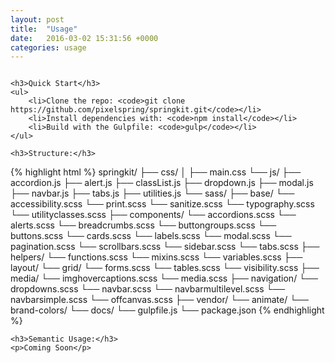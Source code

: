 ```yaml
---
layout: post
title:  "Usage"
date:   2016-03-02 15:31:56 +0000
categories: usage
---
```


<div class="row column">

    <h3>Quick Start</h3>
    <ul>
        <li>Clone the repo: <code>git clone https://github.com/pixelspring/springkit.git</code></li>
        <li>Install dependencies with: <code>npm install</code></li>
        <li>Build with the Gulpfile: <code>gulp</code></li>
    </ul>

    <h3>Structure:</h3>
{% highlight html %}
    springkit/
    ├── css/
    │   ├── main.css
    └── js/
        ├── accordion.js
        ├── alert.js
        ├── classList.js
        ├── dropdown.js
        ├── modal.js
        ├── navbar.js
        ├── tabs.js
        ├── utilities.js
    └── sass/
        ├── base/
            └── accessibility.scss
            └── print.scss
            └── sanitize.scss
            └── typography.scss
            └── utilityclasses.scss
        ├── components/
            └── accordions.scss
            └── alerts.scss
            └── breadcrumbs.scss
            └── buttongroups.scss
            └── buttons.scss
            └── cards.scss
            └── labels.scss
            └── modal.scss
            └── pagination.scss
            └── scrollbars.scss
            └── sidebar.scss
            └── tabs.scss
        ├── helpers/
            └── functions.scss
            └── mixins.scss
            └── variables.scss
        ├── layout/
            └── grid/
            └── forms.scss
            └── tables.scss
            └── visibility.scss
        ├── media/
            └── imghovercaptions.scss
            └── media.scss
        ├── navigation/
            └── dropdowns.scss
            └── navbar.scss
            └── navbarmultilevel.scss
            └── navbarsimple.scss
            └── offcanvas.scss
        ├── vendor/
            └── animate/
            └── brand-colors/
        └── docs/
        └── gulpfile.js
        └── package.json
{% endhighlight %}

    <h3>Semantic Usage:</h3>
    <p>Coming Soon</p>

</div>

<!--
<div class="row column">
{% highlight html %}
{% endhighlight %}
</div>
-->